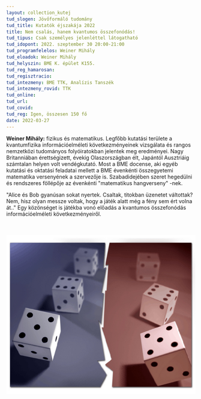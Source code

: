 ```yaml
---
layout: collection_kutej
tud_slogen: Jövőformáló tudomány
tud_title: Kutatók éjszakája 2022
title: Nem csalás, hanem kvantumos összefonódás!
tud_tipus: Csak személyes jelenléttel látogatható
tud_idopont: 2022. szeptember 30 20:00-21:00
tud_programfelelos: Weiner Mihály
tud_eloadok: Weiner Mihály
tud_helyszin: BME K. épület K155.
tud_reg_hamarosan:
tud_regisztracio:
tud_intezmeny: BME TTK, Analízis Tanszék
tud_intezmeny_rovid: TTK
tud_online:
tud_url:
tud_covid:
tud_reg: Igen, összesen 150 fő
date: 2022-03-27
---
```



<b>Weiner Mihály:</b> fizikus és matematikus. Legfőbb kutatási területe a kvantumfizika információelméleti következményeinek vizsgálata és rangos nemzetközi tudományos folyóiratokban jelentek meg eredményei. Nagy Britanniában érettségizett, évekig Olaszországban élt, Japántól Ausztriáig számtalan helyen volt vendégkutató. Most a BME docense, aki egyéb kutatási és oktatási feladatai mellett a BME évenkénti összegyetemi matematika versenyének a szervezője is. Szabadidejében szeret hegedülni és rendszeres föllépője az évenkénti "matematikus hangverseny" -nek.   


"Alice és Bob gyanúsan sokat nyertek. Csaltak, titokban üzenetet váltottak? Nem, hisz olyan messze voltak, hogy a játék alatt még a fény sem ért volna át.." Egy közönséget is játékba vonó előadás a kvantumos összefonódás információelméleti következményeiről.

<br><br>
<img src="images/nem-csalas-hanem-kvantumos-osszefonodas.jpg" max-width="500" class="center"> 